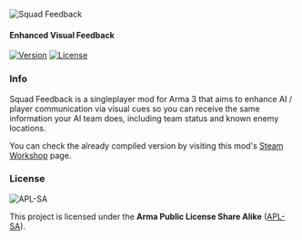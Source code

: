 ![Squad Feedback](https://i.imgur.com/xlKmw4s.png)
#### Enhanced Visual Feedback
[![Version](https://img.shields.io/badge/Version-2.0.3-green)](https://github.com/kenoxite/SQFB/releases/latest)
[![License](https://img.shields.io/badge/License-APL--SA-lightgrey)](https://github.com/kenoxite/SQFB/blob/master/LICENSE)

### Info

Squad Feedback  is a singleplayer mod for Arma 3 that aims to enhance AI / player communication via visual cues so you can receive the same information your AI team does, including team status and known enemy locations.

You can check the already compiled version by visiting this mod's [Steam Workshop](https://steamcommunity.com/sharedfiles/filedetails/?id=2605644817) page.

### License
![APL-SA](https://i.imgur.com/VgZW2Qa.png)

This project is licensed under the **Arma Public License Share Alike** ([APL-SA](../master/LICENSE)).
